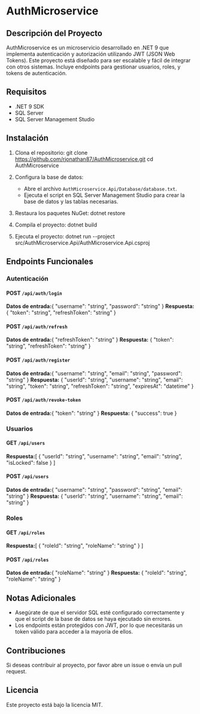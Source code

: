 # AuthMicroservice

## Descripción del Proyecto

AuthMicroservice es un microservicio desarrollado en .NET 9 que implementa autenticación y autorización utilizando JWT (JSON Web Tokens). Este proyecto está diseñado para ser escalable y fácil de integrar con otros sistemas. Incluye endpoints para gestionar usuarios, roles, y tokens de autenticación.

## Requisitos

- .NET 9 SDK
- SQL Server
- SQL Server Management Studio

## Instalación

1. Clona el repositorio:
git clone https://github.com/rjonathan87/AuthMicroservice.git
cd AuthMicroservice
2. Configura la base de datos:

   - Abre el archivo `AuthMicroservice.Api/Database/database.txt`.
   - Ejecuta el script en SQL Server Management Studio para crear la base de datos y las tablas necesarias.

3. Restaura los paquetes NuGet:
dotnet restore
4. Compila el proyecto:
dotnet build
5. Ejecuta el proyecto:
dotnet run --project src/AuthMicroservice.Api/AuthMicroservice.Api.csproj

## Endpoints Funcionales

### Autenticación

#### POST `/api/auth/login`

**Datos de entrada:**{
  "username": "string",
  "password": "string"
}
**Respuesta:**
{
  "token": "string",
  "refreshToken": "string"
}
#### POST `/api/auth/refresh`

**Datos de entrada:**{
  "refreshToken": "string"
}
**Respuesta:**
{
  "token": "string",
  "refreshToken": "string"
}
#### POST `/api/auth/register`

**Datos de entrada:**{
  "username": "string",
  "email": "string",
  "password": "string"
}
**Respuesta:**
{
  "userId": "string",
  "username": "string",
  "email": "string",
  "token": "string",
  "refreshToken": "string",
  "expiresAt": "datetime"
}
#### POST `/api/auth/revoke-token`

**Datos de entrada:**{
  "token": "string"
}
**Respuesta:**
{
  "success": true
}
### Usuarios

#### GET `/api/users`

**Respuesta:**[
  {
    "userId": "string",
    "username": "string",
    "email": "string",
    "isLocked": false
  }
]
#### POST `/api/users`

**Datos de entrada:**{
  "username": "string",
  "password": "string",
  "email": "string"
}
**Respuesta:**
{
  "userId": "string",
  "username": "string",
  "email": "string"
}
### Roles

#### GET `/api/roles`

**Respuesta:**[
  {
    "roleId": "string",
    "roleName": "string"
  }
]
#### POST `/api/roles`

**Datos de entrada:**{
  "roleName": "string"
}
**Respuesta:**
{
  "roleId": "string",
  "roleName": "string"
}
## Notas Adicionales

- Asegúrate de que el servidor SQL esté configurado correctamente y que el script de la base de datos se haya ejecutado sin errores.
- Los endpoints están protegidos con JWT, por lo que necesitarás un token válido para acceder a la mayoría de ellos.

## Contribuciones

Si deseas contribuir al proyecto, por favor abre un issue o envía un pull request.

## Licencia

Este proyecto está bajo la licencia MIT.